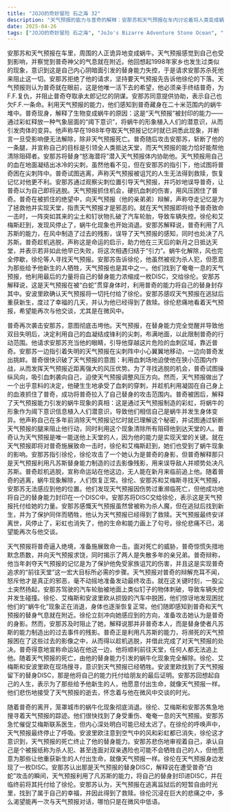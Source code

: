 ```yaml
---
title: "JOJO的奇妙冒险 石之海 32"
description: "天气预报的能力与普奇的解释：安那苏和天气预报在车内讨论着将人类变成蜗牛的奇异现象。天气预报感到自己也被啃食，并透露他能感知到普奇神父的气息就在附近。天气预报回忆起1998年家乡也发生过类似现象，意识到这是他内心深处作祟的结果，并要求安那苏杀死他以停止替身能力。安那苏拒绝，要求天气预报先告诉他徐伦的下落。天气预报坚持普奇就在附近，是他活下去的唯一希望，他要亲手了结普奇，为F.F.报仇并阻止普奇夺取承太郎记忆的目的。安那苏同意协助，表示也欠F.F.一条命。他们通过天气预报的能力感知到普奇藏身在20米内的蜗牛堆中。普奇现身，解释将生物变为蜗牛的现象是“天气预报”被封印的能力——通过彩虹释放的气象层级“阈下意识”，将蜗牛的影像刻入人们潜意识，导致肉体发生变化。他透露在1988年夺取天气预报记忆时就已理解此现象，并声称一旦受影响便无法摆脱，唯有天气预报死亡才能停止。普奇攻击安那苏，砍断了他的腿，并宣称自己是为了引导全人类前往天堂，而天气预报的能力正帮助他清除敌人。天气预报的反击：普奇再次攻击安那苏，试图彻底瘫痪他。天气预报利用自己的血凝固成尖刺，布满地面，试图困住普奇。天气预报因替身能力的影响双目失明，请求安那苏充当他的眼睛，指引他避开血刺并接近普奇。安那苏引导天气预报在血刺阵中移动，同时向普奇挑衅。普奇意识到天气预报是想利用血刺限制他的移动范围，然后凭借近距离的风压优势击败他。普奇试图通过吸引血刺来改变天气预报的风压方向以寻找逃跑时机。然而，天气预报硬接下血刺，并利用凝固的血液抓住了普奇。普奇的脱逃与天气预报的死亡：天气预报抓住普奇，准备施展致命一击。普奇惊恐地数着质数，并向天气预报求饶，透露两人是亲兄弟，他过去夺走天气预报的记忆是为了保护他，并为了实现前往天堂的伟大目标。天气预报斥责普奇才是邪恶之人，不为所动。就在天气预报即将攻击时，突然一阵烟尘卷起，安那苏驾驶的汽车轮胎被类似钉子的东西扎破，车辆失控。汽车发生碰撞，徐伦、艾梅斯和安波里欧从车中出来，发现蜗牛现象正在消退，身体逐渐恢复。他们感知到普奇和天气预报的气息就在附近。徐伦冲向她感知到的方向，试图攻击她认为是普奇的人影。安那苏阻止了她，解释那不是普奇，而是替身“凡苏斯”制造的过去残影。普奇利用凡苏斯的能力，将天气预报置于过去事件的残影中，借机逃脱并同时处决了天气预报。普奇宣告命运站在他这边，他将前往天堂，无人能追上他。天气预报的遗赠：随着普奇的离去，蜗牛现象彻底消失。徐伦、艾梅斯和安那苏寻找天气预报的下落。他们找到了奄奄一息的天气预报。安那苏让艾梅斯叫医生，但知道可能来不及了。天气预报在徐伦的呼唤中死去，安波里欧注意到风和彩虹都已停止。徐伦意识到天气预报的死亡终止了替身能力。安那苏悲伤地反思自己，称自己是杀人魔，但愿意为那些让他获得新生的人付出生命，就像天气预报一样。徐伦在天气预报身边发现了一枚DISC。安那苏认出那是天气预报的替身DISC，解释说在被普奇的“白蛇”攻击时，天气预报利用凡苏斯的能力将自己的替身封印进DISC，并在临死前将其托付给了徐伦。安那苏认为天气预报在逃狱后的短暂时间里过得很幸福，已经得到了救赎。徐伦悲痛欲绝，渴望能再一次与天气预报交谈，于微风中交谈。"
date: 2025-04-26
tags: ["JOJO的奇妙冒险 石之海", "JoJo's Bizarre Adventure Stone Ocean", "202201"]
---
```


安那苏和天气预报在车里，周围的人正诡异地变成蜗牛。天气预报感觉到自己也受到影响，并察觉到普奇神父的气息就在附近。他回想起1998年家乡也发生过类似的现象，意识到这是自己内心阴暗面引发的替身能力失控，于是请求安那苏杀死他来阻止这一切。安那苏拒绝了他的请求，坚持要天气预报先告诉他徐伦的下落。天气预报则认为普奇就在眼前，这是他唯一活下去的希望，他必须亲手终结普奇，为F.F.复仇，并阻止普奇夺取承太郎记忆的阴谋。安那苏同意提供协助，表示自己也欠F.F.一条命。利用天气预报的能力，他们感知到普奇藏身在二十米范围内的蜗牛堆中。普奇现身，解释了生物变成蜗牛的原因：这是“天气预报”被封印的能力——通过彩虹释放一种气象层面的“阈下意识”，将蜗牛的形象植入人们的潜意识，从而引发肉体的变异。他声称早在1988年夺取天气预报记忆时就已洞悉此现象，并断言一旦受影响便无法解除，除非天气预报死亡。普奇随后攻击安那苏，斩断了他的一条腿，并宣称自己的目标是引领全人类抵达天堂，而天气预报的能力恰好能帮他清除阻碍者。安那苏将替身“怒海潜将”潜入天气预报体内协助他。天气预报用自己的血在地面凝结出冰冷的尖刺，虽然他看不见，但在安那苏的指引下，他试图将普奇困在尖刺阵中。普奇试图逃离，声称天气预报被诅咒的人生无法得到救赎，恢复记忆对他更不利。安那苏通过观察尖刺位置引导天气预报，并巧妙地误导普奇，让普奇以为自己即将逃脱。天气预报抓住机会，硬抗血刺的伤害，用风压困住了普奇。普奇在被抓住的绝望中，向天气预报（他的亲弟弟）辩解，声称夺走记忆是为了拯救他并实现天堂，指责天气预报才是邪恶的。就在天气预报即将给予普奇致命一击时，一阵突如其来的尘土和钉状物扎破了汽车轮胎，导致车辆失控。徐伦和艾梅斯赶到，发现风停止了，蜗牛化现象也开始消退。安那苏解释说，普奇利用了凡苏斯的能力，在风中制造了过去的残影，误导了天气预报的感知，同时也处决了凡苏斯。普奇趁机逃脱，声称这是命运的启示，助力他在三天后的新月之日抵达天堂，并表示若非如此他早已失败，将这次相遇归结于“引力”。蜗牛化解除，风也完全停歇，徐伦等人寻找天气预报。安那苏告诉徐伦，他虽然被视为杀人犯，但愿意为那些给予他新生的人牺牲，天气预报也是其中之一。他们找到了奄奄一息的天气预报，他利用最后的力量将自己的替身能力浓缩成一枚DISC，交给徐伦。安那苏解释说，这是天气预报在被“白蛇”贯穿身体时，利用普奇的能力将自己的替身封存其中。安波里欧确认天气预报将一切托付给了徐伦。安那苏感叹天气预报在逃狱后重获新生，度过了幸福的几天，并认为他已经得到了救赎。徐伦悲痛地看着天气预报，希望能再次与他交谈，尤其是在微风中。

普奇再次袭击安那苏，意图彻底击垮他。天气预报，在替身能力完全觉醒并导致他双目失明后，决定利用自己的血凝结成锋利的尖刺，布满地面，以此限制普奇的行动范围。他请求安那苏充当他的眼睛，引导他穿越这片危险的血刺区域，靠近普奇。安那苏一边指引着失明的天气预报在尖刺阵中小心翼翼地移动，一边向普奇发出挑衅。普奇很快识破了天气预报的意图：利用血刺场地迫使他在狭小范围内作战，从而发挥天气预报近距离强大的风压优势。为了寻找逃脱的机会，普奇试图操纵风向，吸引血刺袭向自己，迫使天气预报调整风压方向。然而，天气预报做出了一个出乎意料的决定，他硬生生地承受了血刺的穿刺，并趁机利用凝固在自己身上的血液抓住了普奇，成功将普奇拉入了自己替身的攻击范围内。普奇被困后，解释了天气预报能力引发的蜗牛现象的真相：这是通过天气预报制造的彩虹，将蜗牛的形象作为阈下意识信息植入人们潜意识，导致他们相信自己是蜗牛并发生身体变异。他声称自己在多年前消除天气预报记忆时就已理解这个秘密，并试图通过斩断天气预报的腿来阻止他行动，同时利用这个现象清除所有阻碍他到达天堂的人。普奇认为天气预报是唯一能送他上天堂的人，因为他的能力是实现天堂的关键。就在天气预报即将对普奇施展致命一击时，徐伦和艾梅斯赶到，她们也受到了蜗牛现象的影响。安那苏指引徐伦，徐伦攻击了一个她认为是普奇的身影，但普奇解释那只是天气预报利用凡苏斯替身能力制造的过去影像残影，用来误导敌人并顺势处决凡苏斯。普奇趁机逃脱，宣称命运站在他这边，无人能在新月来临前追上他。随着普奇的逃离，蜗牛现象解除，人们恢复正常。徐伦、安那苏和艾梅斯寻找天气预报，安那苏无法感应到他的位置。他们发现天气预报因伤势过重濒临死亡，但他成功地将自己的替身能力封印在一个DISC中。安那苏将DISC交给徐伦，表示这是天气预报托付给她的力量。安那苏感慨天气预报虽然曾被称为杀人魔，但在逃狱后找到新生，并为了保护同伴而牺牲，他认为天气预报已经得到了救赎。天气预报最终安详离世，风停止了，彩虹也消失了，他的生命和能力画上了句号。徐伦悲痛不已，渴望能再次与他交谈。

天气预报将普奇逼入绝境，准备施展致命一击。面对死亡的威胁，普奇惊慌失措地默念质数，并向天气预报求饶，同时揭示了两人是失散多年的亲兄弟。普奇辩称，他当年剥夺天气预报的记忆是为了保护他免受家族诅咒的伤害，并且这是实现普奇追求的“前往天堂”这一宏大目标所必需的步骤。天气预报对普奇的辩解充耳不闻，怒斥他才是真正的邪恶，毫不动摇地准备发动最终攻击。就在这关键时刻，一股尘土突然扬起，安那苏驾驶的汽车轮胎被地面上类似钉子的物体刺破，导致车辆失控并发生碰撞。徐伦、艾梅斯和安波里欧从损毁的汽车中脱困，他们惊讶地发现困扰他们的“蜗牛化”现象正在消退，身体也逐渐恢复正常。他们随即感知到普奇和天气预报的替身气息就在附近。徐伦立刻冲向她感应到的方向，准备攻击她认为是普奇的身影。然而，安那苏及时阻止了她，解释说那并非普奇本人，而是替身使者凡苏斯的能力制造出的过去事件的残影。普奇正是利用凡苏斯的能力，将濒死的天气预报困在了这些过去的影像之中，从而得以趁机逃脱，并借此完成了对天气预报的处决。普奇得意地宣称命运站在他这一边，他将顺利前往天堂，任何人都无法追上他。随着天气预报的死亡，由他的替身能力引发的蜗牛化现象完全解除。徐伦、艾梅斯和安波里欧在现场搜寻，意识到天气预报已经牺牲。安波里欧找到了天气预报留下的替身DISC，那是他将自己的能力托付给朋友的最后证明。安那苏回想起自己的人生，表示为了那些给予他新生的人，他愿意付出生命，就像天气预报一样。他们悲伤地接受了天气预报的逝去，怀念着与他在微风中交谈的时光。

随着普奇的离开，笼罩城市的蜗牛化现象彻底消退。徐伦、艾梅斯和安那苏焦急地搜寻着天气预报的踪迹。他们很快找到了身受重伤、奄奄一息的天气预报。安那苏急忙催促艾梅斯联系医生，但内心深处明白可能已经太迟了。在徐伦的呼唤声中，天气预报最终停止了呼吸。安波里欧注意到空气中的风和彩虹都已消失，徐伦这才意识到，天气预报的死亡终止了他的替身能力。安那苏悲伤地审视着自己，承认自己是个被报纸称为杀人犯、甚至连面对双亲遇险也可能不会牺牲自己的人，但他愿意为那些让他重获新生的人付出生命，就像天气预报一样。徐伦在天气预报身边发现了一枚DISC。安那苏认出那是天气预报的替身DISC，解释说在遭受普奇“白蛇”攻击的瞬间，天气预报利用了凡苏斯的能力，将自己的替身封印进DISC，并在临终前将其托付给了徐伦。安那苏认为，天气预报在逃离监狱后的短暂自由时光里，找到了属于自己的幸福，并因此得到了救赎。徐伦沉浸在巨大的悲痛之中，多么渴望能再一次与天气预报对话，哪怕只是在微风中低语。